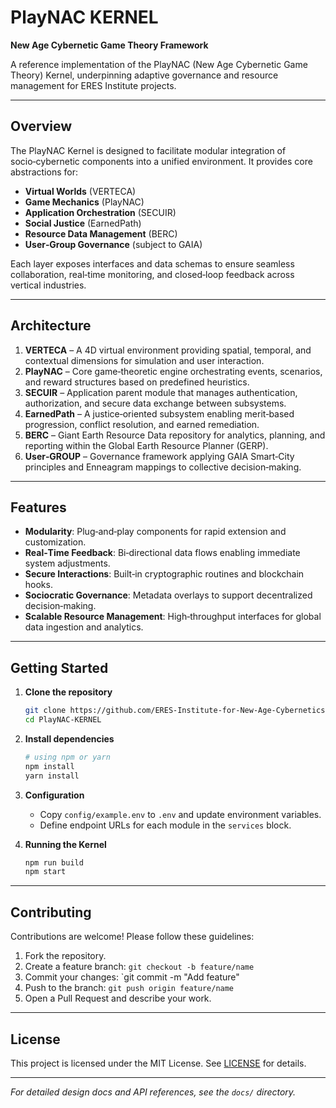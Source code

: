 # PlayNAC KERNEL

**New Age Cybernetic Game Theory Framework**

A reference implementation of the PlayNAC (New Age Cybernetic Game Theory) Kernel, underpinning adaptive governance and resource management for ERES Institute projects.

---

## Overview

The PlayNAC Kernel is designed to facilitate modular integration of socio‑cybernetic components into a unified environment. It provides core abstractions for:

- **Virtual Worlds** (VERTECA)
- **Game Mechanics** (PlayNAC)
- **Application Orchestration** (SECUIR)
- **Social Justice** (EarnedPath)
- **Resource Data Management** (BERC)
- **User‑Group Governance** (subject to GAIA)

Each layer exposes interfaces and data schemas to ensure seamless collaboration, real‑time monitoring, and closed‑loop feedback across vertical industries.

---

## Architecture

1. **VERTECA** – A 4D virtual environment providing spatial, temporal, and contextual dimensions for simulation and user interaction.
2. **PlayNAC** – Core game‑theoretic engine orchestrating events, scenarios, and reward structures based on predefined heuristics.
3. **SECUIR** – Application parent module that manages authentication, authorization, and secure data exchange between subsystems.
4. **EarnedPath** – A justice‑oriented subsystem enabling merit‑based progression, conflict resolution, and earned remediation.
5. **BERC** – Giant Earth Resource Data repository for analytics, planning, and reporting within the Global Earth Resource Planner (GERP).
6. **User‑GROUP** – Governance framework applying GAIA Smart‑City principles and Enneagram mappings to collective decision‑making.

---

## Features

- **Modularity**: Plug‑and‑play components for rapid extension and customization.
- **Real‑Time Feedback**: Bi‑directional data flows enabling immediate system adjustments.
- **Secure Interactions**: Built‑in cryptographic routines and blockchain hooks.
- **Sociocratic Governance**: Metadata overlays to support decentralized decision‑making.
- **Scalable Resource Management**: High‑throughput interfaces for global data ingestion and analytics.

---

## Getting Started

1. **Clone the repository**
   ```bash
   git clone https://github.com/ERES-Institute-for-New-Age-Cybernetics/PlayNAC-KERNEL.git
   cd PlayNAC-KERNEL
   ```

2. **Install dependencies**
   ```bash
   # using npm or yarn
   npm install
   yarn install
   ```

3. **Configuration**
   - Copy `config/example.env` to `.env` and update environment variables.
   - Define endpoint URLs for each module in the `services` block.

4. **Running the Kernel**
   ```bash
   npm run build
   npm start
   ```

---

## Contributing

Contributions are welcome! Please follow these guidelines:

1. Fork the repository.
2. Create a feature branch: `git checkout -b feature/name`
3. Commit your changes: `git commit -m "Add feature"
4. Push to the branch: `git push origin feature/name`
5. Open a Pull Request and describe your work.

---

## License

This project is licensed under the MIT License. See [LICENSE](LICENSE) for details.

---

_For detailed design docs and API references, see the `docs/` directory._
